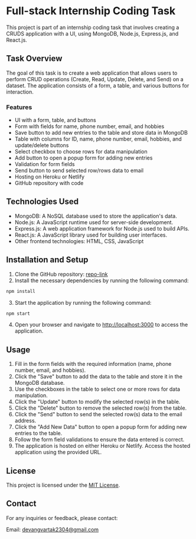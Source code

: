 # Full-stack Internship Coding Task

This project is part of an internship coding task that involves creating a CRUDS application with a UI, using MongoDB, Node.js, Express.js, and React.js.

## Task Overview

The goal of this task is to create a web application that allows users to perform CRUD operations (Create, Read, Update, Delete, and Send) on a dataset. The application consists of a form, a table, and various buttons for interaction.

### Features

- UI with a form, table, and buttons
- Form with fields for name, phone number, email, and hobbies
- Save button to add new entries to the table and store data in MongoDB
- Table with columns for ID, name, phone number, email, hobbies, and update/delete buttons
- Select checkbox to choose rows for data manipulation
- Add button to open a popup form for adding new entries
- Validation for form fields
- Send button to send selected row/rows data to email
- Hosting on Heroku or Netlify
- GitHub repository with code

## Technologies Used

- MongoDB: A NoSQL database used to store the application's data.
- Node.js: A JavaScript runtime used for server-side development.
- Express.js: A web application framework for Node.js used to build APIs.
- React.js: A JavaScript library used for building user interfaces.
- Other frontend technologies: HTML, CSS, JavaScript

## Installation and Setup

1. Clone the GitHub repository: [repo-link](https://github.com/Devang2304/CRUD-WebApp)
2. Install the necessary dependencies by running the following command:

```bash
npm install
```

3. Start the application by running the following command:

```bash
npm start
```

4. Open your browser and navigate to [http://localhost:3000](http://localhost:3000) to access the application.

## Usage

1. Fill in the form fields with the required information (name, phone number, email, and hobbies).
2. Click the "Save" button to add the data to the table and store it in the MongoDB database.
3. Use the checkboxes in the table to select one or more rows for data manipulation.
4. Click the "Update" button to modify the selected row(s) in the table.
5. Click the "Delete" button to remove the selected row(s) from the table.
6. Click the "Send" button to send the selected row(s) data to the email address.
7. Click the "Add New Data" button to open a popup form for adding new entries to the table.
8. Follow the form field validations to ensure the data entered is correct.
9. The application is hosted on either Heroku or Netlify. Access the hosted application using the provided URL.


## License

This project is licensed under the [MIT License](LICENSE).

## Contact

For any inquiries or feedback, please contact:

Email: devangvartak2304@gmail.com
